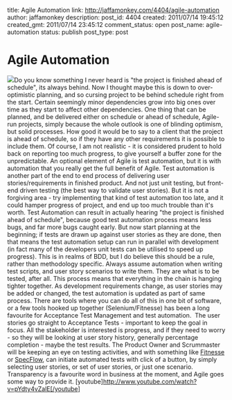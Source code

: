 title: Agile Automation
link: http://jaffamonkey.com/4404/agile-automation
author: jaffamonkey
description: 
post_id: 4404
created: 2011/07/14 19:45:12
created_gmt: 2011/07/14 23:45:12
comment_status: open
post_name: agile-automation
status: publish
post_type: post

# Agile Automation

![](http://blog.jaffamonkey.com/files/2011/07/agile-pills.png)Do you know something I never heard is "the project is finished ahead of schedule", its always behind. Now I thought maybe this is down to over-optimistic planning, and so cursing project to be behind schedule right from the start. Certain seemingly minor dependencies grow into big ones over time as they start to affect other dependencies. One thing that can be planned, and be delivered either on schedule or ahead of schedule, Agile-run projects, simply because the whole outlook is one of blinding optimism, but solid processes. How good it would be to say to a client that the project is ahead of schedule, so if they have any other requirements it is possible to include them. Of course, I am not realistic - it is considered prudent to hold back on reporting too much progress, to give yourself a buffer zone for the unpredictable. An optional element of Agile is test automation, but it is with automation that you really get the full benefit of Agile. Test automation is another part of the end to end process of delivering user stories/requirements in finished product. And not just unit testing, but front-end driven testing (the best way to validate user stories). But it is not a forgiving area - try implementing that kind of test automation too late, and it could hamper progress of project, and end up too much trouble than it's worth. Test Automation can result in actually hearing "the project is finished ahead of schedule", because good test automation process means less bugs, and far more bugs caught early. But now start planning at the beginning; if tests are drawn up against user stories as they are done, then that means the test automation setup can run in parallel with development (in fact many of the developers unit tests can be utilised to speed up progress). This is in realms of BDD, but I do believe this should be a rule, rather than methodology specific. Always assume automation when writing test scripts, and user story scenarios to write them. They are what is to be tested, after all. This process means that everything in the chain is hanging tighter together. As development requirements change, as user stories may be added or changed, the test automation is updated as part of same process. There are tools where you can do all of this in one bit of software, or a few tools hooked up together (Selenium/Fitnesse) has been a long favourite for Acceptance Test Management and test automation.  The user stories go straight to Acceptance Tests - important to keep the goal in focus. All the stakeholder is interested is progress, and if they need to worry - so they will be looking at user story history, generally percentage completion - maybe the test results. The Product Owner and Scrummaster will be keeping an eye on testing activities, and with something like [Fitnesse](http://fitnesse.org) or [SpecFlow](http://specflow.org), can initiate automated tests with click of a button, by simply selecting user stories, or set of user stories, or just one scenario. Transparency is a favourite word in business at the moment, and Agile goes some way to provide it. [youtube]http://www.youtube.com/watch?v=pYdty4vZalE[/youtube]